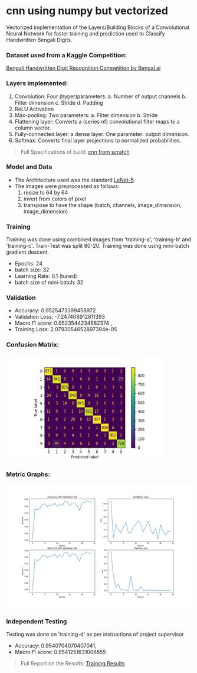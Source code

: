 # cnn using numpy but vectorized
Vectorized implementation of the Layers/Building Blocks of a Convolutional Neural Network for faster training and prediction used to Classify Handwritten Bengali Digits.

### Dataset used from a Kaggle Competition: 
[Bengali Handwritten Digit Recognition Competition by Bengal.ai](https://www.kaggle.com/c/numta)

### Layers implemented:
1. Convolution: Four (hyper)parameters:
a. Number of output channels
b. Filter dimension
c. Stride
d. Padding
2. ReLU Activation
3. Max-pooling: Two parameters:
a. Filter dimension
b. Stride
4. Flattening layer: Converts a (series of) convolutional filter maps to a column vector.
5. Fully-connected layer: a dense layer. One parameter: output dimension.
6. Softmax: Converts final layer projections to normalized probabilities.

> Full Specifications of build: [cnn from scratch](https://github.com/ksaifahmed/cnnumpy_vectorized/blob/main/Specifications.pdf)

### Model and Data
* The Architecture used was the standard [LeNet-5](https://en.wikipedia.org/wiki/LeNet)
* The images were preprocessed as follows:
  1. resize to 64 by 64
  2. invert from colors of pixel
  3. transpose to have the shape (batch, channels, image_dimension, image_dimension)

### Training
Training was done using combined images from 'training-a\', 'training-b\' and 'training-c\'. Train-Test was split 80-20. Training was done using mini-batch gradient descent.
* Epochs: 24
* batch size: 32
* Learning Rate: 0.1 (tuned)
* batch size of mini-batch: 32

### Validation
* Accuracy: 0.9525473399458972
* Validation Loss: -7.247408912811393
* Macro f1 score: 0.9523544234682374	, 
* Training Loss: 2.0793054652897394e-05

### Confusion Matrix:
 ![alt text](https://github.com/ksaifahmed/cnnumpy_vectorized/blob/main/results/confusion%20matrix.png?raw=true)

### Metric Graphs: 
 ![alt text](https://github.com/ksaifahmed/cnnumpy_vectorized/blob/main/results/graphs%20of%20metrics.png?raw=true)

### Independent Testing
Testing was done on 'training-d\' as per instructions of project supervisor
* Accuracy: 0.9540704070407041,
* Macro f1 score: 0.9541251631006855

> Full Report on the Results: [Training Results](https://github.com/ksaifahmed/cnnumpy_vectorized/blob/main/results/report.pdf)